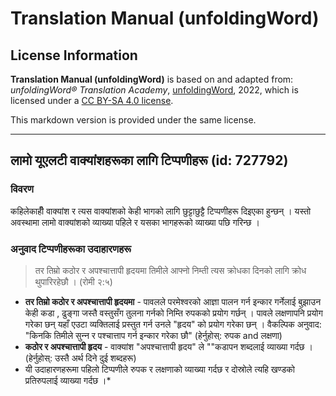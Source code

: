 # Translation Manual (unfoldingWord)

## License Information

**Translation Manual (unfoldingWord)** is based on and adapted from: _unfoldingWord® Translation Academy_, [unfoldingWord](https://unfoldingword.org/utw), 2022, which is licensed under a [CC BY-SA 4.0 license](https://creativecommons.org/licenses/by-sa/4.0/legalcode.en).

This markdown version is provided under the same license.



--------------------------------

## लामो यूएलटी वाक्यांशहरूका लागि टिप्पणीहरू (id: 727792)

### विवरण

कहिलेकाहीँ वाक्यांश र त्यस वाक्यांशको केही भागको लागि छुट्टाछुट्टै टिप्पणीहरू दिइएका हुन्छन् । यस्तो अवस्थामा लामो वाक्यांशको व्याख्या पहिले र यसका भागहरूको व्याख्या पछि गरिन्छ ।

### अनुवाद टिप्पणीहरूका उदाहारणहरू

> तर तिम्रो कठोर र अपश्‍चात्तापी हृदयमा तिमीले आफ्‍नो निम्‍ती त्‍यस क्रोधका दिनको लागि क्रोध थुपारिरहेछौ । (रोमी २:५)

* **तर तिम्रो कठोर र अपश्‍चात्तापी हृदयमा** \- पावलले परमेश्‍वरको आज्ञा पालन गर्न इन्कार गर्नेलाई बुझाउन केही कडा , ढुङ्गा जस्तै वस्तुसँग तुलना गर्नको निम्ति रुपकको प्रयोग गर्छन् । पावले लक्षणापनि प्रयोग गरेका छन् यहाँ एउटा व्यक्तिलाई प्रस्तुत गर्न उनले "हृदय" को प्रयोग गरेका छन् । वैकल्पिक अनुवाद: "किनकि तिमीले सुन्‍न र पश्‍चात्ताप गर्न इन्कार गरेका छौ" (हेर्नुहोस्: रुपक and लक्षणा)
* **कठोर र अपश्‍चात्तापी हृदय** \- वाक्यांश "अपश्‍चात्तापी हृदय" ले ""कडापन शब्दलाई व्याख्या गर्दछ । (हेर्नुहोस्: उस्तै अर्थ दिने दुई शब्दहरू)
* यी उदाहारणहरूमा पहिलो टिप्पणीले रुपक र लक्षणाको व्याख्या गर्दछ र दोस्रोले त्यहि खण्डको प्रतिरुपलाई व्याख्या गर्दछ ।\*


